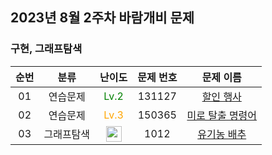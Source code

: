 ## 2023년 8월 2주차 바람개비 문제

### 구현, 그래프탐색

| 순번 | 분류 | 난이도 | 문제 번호 | 문제 이름 |
| :-----: | :-----: | :-----: | :-----: | :-----: |
| 01 | 연습문제 | <span style="color:green"> Lv.2 </span> | 131127 | [할인 행사](https://school.programmers.co.kr/learn/courses/30/lessons/131127) |
| 02 | 연습문제 | <span style="color:orange"> Lv.3 </span> | 150365 | [미로 탈출 명령어](https://school.programmers.co.kr/learn/courses/30/lessons/150365) |
| 03 | 그래프탐색 | <img height="25px" width="25px" src="https://static.solved.ac/tier_small/9.svg"/> | 1012 | [유기농 배추](https://www.acmicpc.net/problem/1012) |
